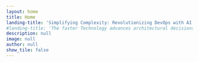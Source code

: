 ```yaml
---
layout: home
title: Home
landing-title: 'Simplifying Complexity: Revolutionizing DevOps with AI and Container Orchestration'
#landing-title: 'The faster Technology advances architectural decisions eventually be proven wrong.'
description: null
image: null
author: null
show_tile: false
---
```

<!--
"Three Rings for the Elven-kings under the sky,
Seven for the Dwarf-lords in their halls of stone,
Nine for Mortal Men doomed to die,
One for the Dark Lord on his dark throne
In the Land of Mordor where the Shadows lie.
One Ring to rule them all, One Ring to find them,
One Ring to bring them all and in the darkness bind them
In the Land of Mordor where the Shadows lie."
-->
